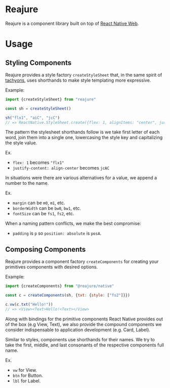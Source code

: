 #  Reajure

Reajure is a component library built on top of [React Native Web](https://github.com/necolas/react-native-web).

# Usage 

## Styling Components

Reajure provides a style factory `createStyleSheet` that, in the same spirit of [tachyons](https://github.com/tachyons-css/tachyons), uses shorthands to make style templating more expressive.

Example:

```js
import {createStyleSheet} from "reajure"

const sh = createStyleSheet()

sh("flx1", "aiC", "jcC")
// => ReactNative.StyleSheet.create({flex: 1, alignItems: "center", justifyContent: "center"})
```

The pattern the stylesheet shorthands follow is we take first letter of each word,
join them into a single one, lowercasing the style key and capitalizing the style value.

Ex.
- `flex: 1` becomes `"flx1"`
- `justify-content: align-center` becomes `jcAC` 

In situations were there are various alternatives for a value, we append a number to the name.

Ex.
- `margin` can be `m0`, `m1`, etc.
- `borderWidth` can be `bw0`, `bw1`, etc.
- `fontSize` can be `fs1`, `fs2`, etc.

When a naming pattern conflicts, we make the best compromise:

- `padding` is `p` so `position: absolute` is `posA`.


## Composing Components

Reajure provides a component factory `createComponents` for creating your primitives components with desired options.

Example:

```js
import {createComponents} from "@reajure/native"

const c = createComponents(sh, {txt: {style: ["fs2"]}})

c.vw(c.txt("Hello!"))
// => <View><Text>Hello!<Text></View>
```

Along with bindings for the primitive components React Native provides out of the box (e.g View, Text), we also provide the compound components we consider indispensable to application development (e.g. Card, Label).

Similar to styles, components use shorthands for their names. We try to take the first, middle, and last consonants of the respective components full name.

Ex.
- `vw` for View.
- `btn` for Button.
- `lbl` for Label.

